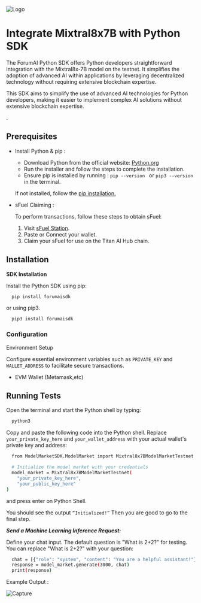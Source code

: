 
![Logo](https://forumai.gitbook.io/~gitbook/image?url=https%3A%2F%2F2630327285-files.gitbook.io%2F%7E%2Ffiles%2Fv0%2Fb%2Fgitbook-x-prod.appspot.com%2Fo%2Fspaces%252FV0DU8Z2zdzgU0cdeQYjJ%252Ficon%252FfSqUiPXc6zkQi7MU2SF9%252Flogo2.png%3Falt%3Dmedia%26token%3D988f020f-5222-4815-85e8-be2e6cca80bb&width=32&dpr=2&quality=100&sign=ef7b7c5e&sv=1)


# Integrate Mixtral8x7B with Python SDK 

The ForumAI Python SDK offers Python developers straightforward integration with the Mixtral8x-7B model on the testnet. It simplifies the adoption of advanced AI within applications by leveraging decentralized technology without requiring extensive blockchain expertise.

This SDK aims to simplify the use of advanced AI technologies for Python developers, making it easier to implement complex AI solutions without extensive blockchain expertise.

.

## Prerequisites

- Install Python & pip :
    - Download Python from the official website: [Python.org](https://www.python.org/downloads/)
    - Run the installer and follow the steps to complete  the   installation.
    - Ensure pip is installed by running : 
    `pip --version ` or `pip3 --version` in the terminal.
    
  If not installed, follow the [pip installation.](https://pip.pypa.io/en/stable/installation/)

- sFuel Claiming : 

  To perform transactions, follow these steps to obtain sFuel:    
  1. Visit [sFuel Station](https://www.sfuelstation.com/).
  2. Paste or Connect your wallet.
  3. Claim your sFuel for use on the Titan AI Hub chain.


## Installation

**SDK Installation**

Install the Python SDK using pip:

```bash
  pip install forumaisdk
```
or using pip3.

```bash
  pip3 install forumaisdk
```


### Configuration

Environment Setup

Configure essential environment variables such as `PRIVATE_KEY` and `WALLET_ADDRESS` to facilitate secure transactions.
 - EVM Wallet (Metamask,etc)



## Running Tests

Open the terminal and start the Python shell by typing:

```bash
  python3
```

Copy and paste the following code into the Python shell. Replace `your_private_key_here` and `your_wallet_address` with your actual wallet's private key and address:

```bash
  from ModelMarketSDK.ModelMarket import Mixtral8x7BModelMarketTestnet

  # Initialize the model market with your credentials
  model_market = Mixtral8x7BModelMarketTestnet(
    "your_private_key_here",
    "your_public_key_here"
)
```
and press enter on Python Shell.

You should see the output `“Initialized!”` Then you are good to go to the final step.

***Send a Machine Learning Inference Request:***

Define your chat input. The default question is "What is 2+2?" for testing. You can replace "What is 2+2?" with your question:

```bash
  chat = [{"role": "system", "content": "You are a helpful assistant!"}, {"role": "user", "content": "What is 2+2?"}]
  response = model_market.generate(3000, chat)
  print(response)
```

Example Output :

![Capture](https://mirror.xyz/_next/image?url=https%3A%2F%2Fimages.mirror-media.xyz%2Fpublication-images%2F2y9WWWmBKmeA6yeyffcQz.png&w=1920&q=75)